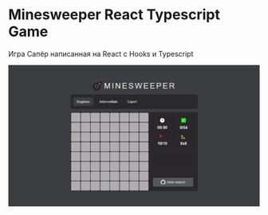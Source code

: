 # Minesweeper React Typescript Game

Игра Сапёр написанная на React с Hooks и Typescript

![Game demo](./docs/demo.gif)
